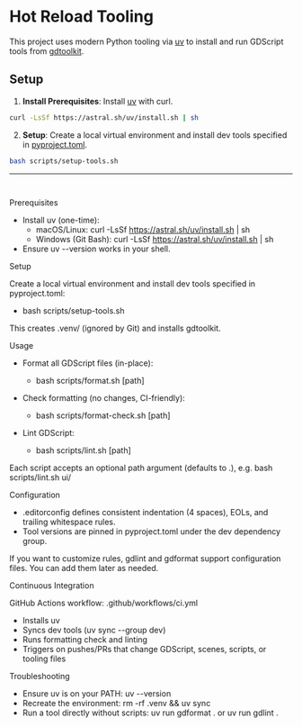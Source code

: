 # Hot Reload Tooling

This project uses modern Python tooling via [uv](https://docs.astral.sh/uv/) to install and run GDScript tools from [gdtoolkit](https://pypi.org/project/gdtoolkit/3.3.0/).

## Setup

1. **Install Prerequisites**: Install [uv](https://docs.astral.sh/uv/) with curl.

```sh
curl -LsSf https://astral.sh/uv/install.sh | sh
```

2. **Setup**: Create a local virtual environment and install dev tools specified in [pyproject.toml](../pyproject.toml).

```sh
bash scripts/setup-tools.sh
```



---


```sh

```

```sh

```

Prerequisites

- Install uv (one-time):
  - macOS/Linux:  curl -LsSf https://astral.sh/uv/install.sh | sh
  - Windows (Git Bash):  curl -LsSf https://astral.sh/uv/install.sh | sh
- Ensure uv --version works in your shell.

Setup

Create a local virtual environment and install dev tools specified in pyproject.toml:

- bash scripts/setup-tools.sh

This creates .venv/ (ignored by Git) and installs gdtoolkit.

Usage

- Format all GDScript files (in-place):
  - bash scripts/format.sh [path]

- Check formatting (no changes, CI-friendly):
  - bash scripts/format-check.sh [path]

- Lint GDScript:
  - bash scripts/lint.sh [path]

Each script accepts an optional path argument (defaults to .), e.g. bash scripts/lint.sh ui/

Configuration

- .editorconfig defines consistent indentation (4 spaces), EOLs, and trailing whitespace rules.
- Tool versions are pinned in pyproject.toml under the dev dependency group.

If you want to customize rules, gdlint and gdformat support configuration files. You can add them later as needed.

Continuous Integration

GitHub Actions workflow: .github/workflows/ci.yml

- Installs uv
- Syncs dev tools (uv sync --group dev)
- Runs formatting check and linting
- Triggers on pushes/PRs that change GDScript, scenes, scripts, or tooling files

Troubleshooting

- Ensure uv is on your PATH: uv --version
- Recreate the environment: rm -rf .venv && uv sync
- Run a tool directly without scripts: uv run gdformat . or uv run gdlint .

